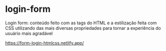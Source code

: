 # login-form

Login form: conteúdo feito com as tags do HTML e a estilização feita com CSS utilizando das mais diversas propriedades para tornar a experiência do usuário mais agradável

https://form-login-htmlcss.netlify.app/
